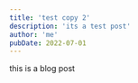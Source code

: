 ```yaml
---
title: 'test copy 2'
description: 'its a test post'
author: 'me'
pubDate: 2022-07-01
---
```


this is a blog post